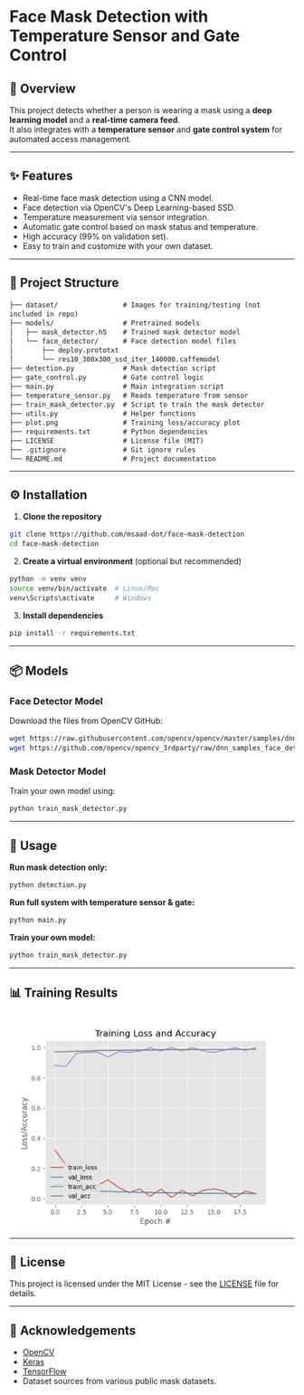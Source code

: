 # Face Mask Detection with Temperature Sensor and Gate Control

## 📌 Overview
This project detects whether a person is wearing a mask using a **deep learning model** and a **real-time camera feed**.  
It also integrates with a **temperature sensor** and **gate control system** for automated access management.

---

## ✨ Features
- Real-time face mask detection using a CNN model.
- Face detection via OpenCV's Deep Learning-based SSD.
- Temperature measurement via sensor integration.
- Automatic gate control based on mask status and temperature.
- High accuracy (99% on validation set).
- Easy to train and customize with your own dataset.

---

## 📂 Project Structure
```
├── dataset/                # Images for training/testing (not included in repo)
├── models/                 # Pretrained models
│   ├── mask_detector.h5    # Trained mask detector model
│   └── face_detector/      # Face detection model files
│       ├── deploy.prototxt
│       └── res10_300x300_ssd_iter_140000.caffemodel
├── detection.py            # Mask detection script
├── gate_control.py         # Gate control logic
├── main.py                 # Main integration script
├── temperature_sensor.py   # Reads temperature from sensor
├── train_mask_detector.py  # Script to train the mask detector
├── utils.py                # Helper functions
├── plot.png                # Training loss/accuracy plot
├── requirements.txt        # Python dependencies
├── LICENSE                 # License file (MIT)
├── .gitignore              # Git ignore rules
└── README.md               # Project documentation
```

---

## ⚙️ Installation

1. **Clone the repository**
```bash
git clone https://github.com/msaad-dot/face-mask-detection
cd face-mask-detection
```

2. **Create a virtual environment** (optional but recommended)
```bash
python -m venv venv
source venv/bin/activate  # Linux/Mac
venv\Scripts\activate     # Windows
```

3. **Install dependencies**
```bash
pip install -r requirements.txt
```

---

## 📦 Models

### Face Detector Model
Download the files from OpenCV GitHub:
```bash
wget https://raw.githubusercontent.com/opencv/opencv/master/samples/dnn/face_detector/deploy.prototxt
wget https://github.com/opencv/opencv_3rdparty/raw/dnn_samples_face_detector_20170830/res10_300x300_ssd_iter_140000.caffemodel
```

### Mask Detector Model
Train your own model using:
```bash
python train_mask_detector.py
```

---

## 🚀 Usage

**Run mask detection only:**
```bash
python detection.py
```

**Run full system with temperature sensor & gate:**
```bash
python main.py
```

**Train your own model:**
```bash
python train_mask_detector.py
```

---

## 📊 Training Results
![Training Plot](plot.png)

---

## 📜 License
This project is licensed under the MIT License - see the [LICENSE](LICENSE) file for details.

---

## 🙌 Acknowledgements
- [OpenCV](https://opencv.org/)
- [Keras](https://keras.io/)
- [TensorFlow](https://www.tensorflow.org/)
- Dataset sources from various public mask datasets.
